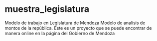 # muestra_legislatura
Modelo de trabajo en Legislatura de Mendoza
Modelo de analisis de montos de la república. Este es un proyecto que se puede encontrar de manera online en la página del Gobierno de Mendoza
